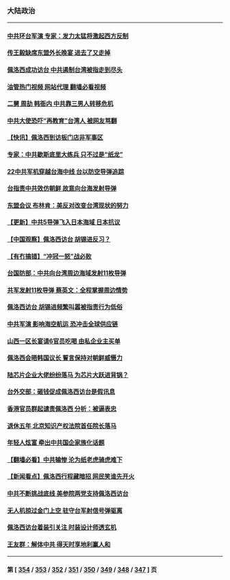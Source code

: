 ### 大陆政治
---
#### [中共环台军演 专家：发力太猛将激起西方反制](../../pages/ncid277/n13795658.md?08050445) 
#### [传王毅缺席东盟外长晚宴 进去了又走掉](../../pages/ncid277/n13795674.md?08050445) 
#### [佩洛西成功访台 中共遏制台湾被指走到尽头](../../pages/ncid277/n13795711.md?08050445) 
#### [油管热门视频 网站代理 翻墙必看视频](http://209.222.30.114:81/youtube.html?08050445)
#### [二舅 周劼 韩衙内 中共靠三男人转移危机](../../pages/ncid277/n13795742.md?08050445) 
#### [中共大使恐吓“再教育”台湾人 被网友骂翻](../../pages/ncid277/n13795733.md?08050445) 
#### [【快讯】佩洛西到访板门店非军事区](../../pages/ncid277/n13795722.md?08050445) 
#### [专家：中共歇斯底里大练兵 只不过是“纸龙”](../../pages/ncid277/n13795695.md?08050445) 
#### [22中共军机穿越台海中线 台以防空导弹追踪](../../pages/ncid277/n13795675.md?08050445) 
#### [台指责中共效仿朝鲜 故意向台海发射导弹](../../pages/ncid277/n13795646.md?08050445) 
#### [东盟会议 布林肯：美反对改变台湾现状的努力](../../pages/ncid277/n13795470.md?08050445) 
#### [【更新】中共5导弹飞入日本海域 日本抗议](../../pages/ncid277/n13795616.md?08050445) 
#### [【中国观察】佩洛西访台 胡锡进反习？](../../pages/ncid277/n13795454.md?08050445) 
#### [【有冇搞错】“冲冠一怒”战必败](../../pages/ncid277/n13795285.md?08050445) 
#### [台国防部：中共向台湾周边海域发射11枚导弹](../../pages/ncid277/n13795371.md?08050445) 
#### [共军发射11枚导弹 蔡英文：全程掌握周边情势](../../pages/ncid277/n13795438.md?08050445) 
#### [佩洛西访台 胡锡进频繁叫嚣被指责行为低俗](../../pages/ncid277/n13795468.md?08050445) 
#### [中共军演 影响海空航运 恐冲击全球供应链](../../pages/ncid277/n13795437.md?08050445) 
#### [山西一区长宴请6官员吃喝 由私企业主买单](../../pages/ncid277/n13795339.md?08050445) 
#### [佩洛西会晤韩国议长 誓言保持对朝鲜威慑力](../../pages/ncid277/n13795357.md?08050445) 
#### [陆芯片企业大佬纷纷落马 为芯片大跃进背锅？](../../pages/ncid277/n13795230.md?08050445) 
#### [台外交部：砸钱促成佩洛西访台是假讯息](../../pages/ncid277/n13795314.md?08050445) 
#### [香港官员群起谴责佩洛西 分析：被逼表忠](../../pages/ncid277/n13795260.md?08050445) 
#### [退休五年 北京知识产权法院首任院长落马](../../pages/ncid277/n13795286.md?08050445) 
#### [年轻人炫富 牵出中共国企家族化话题](../../pages/ncid277/n13795235.md?08050445) 
#### [【翻墙必看】中共输惨 沦为纸老虎骑虎难下](../../pages/ncid277/n13795075.md?08050445) 
#### [【新闻看点】佩洛西行程藏暗招 网民笑谁先开火](../../pages/ncid277/n13794998.md?08050445) 
#### [中共不断挑战底线 美参院两党支持佩洛西访台](../../pages/ncid277/n13795124.md?08050445) 
#### [无人机掠过金门上空 驻守台军射信号弹驱离](../../pages/ncid277/n13795090.md?08050445) 
#### [佩洛西访台着装引关注 时装设计师透玄机](../../pages/ncid277/n13795048.md?08050445) 
#### [王友群：解体中共 得天时享地利赢人和](../../pages/ncid277/n13795061.md?08050445) 

---
#### 第 [ [354](./354.md?08050445) / [353](./353.md?08050445) / [352](./352.md?08050445) / [351](./351.md?08050445) / [350](./350.md?08050445) / [349](./349.md?08050445) / [348](./348.md?08050445) / [347](./347.md?08050445) ] 页
